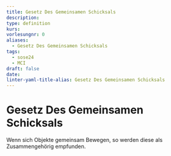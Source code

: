 ```yaml
---
title: Gesetz Des Gemeinsamen Schicksals
description: 
type: definition
kurs: 
vorlesungnr: 0
aliases:
  - Gesetz Des Gemeinsamen Schicksals
tags:
  - sose24
  - MCI
draft: false
date: 
linter-yaml-title-alias: Gesetz Des Gemeinsamen Schicksals
---
```


# Gesetz Des Gemeinsamen Schicksals

Wenn sich Objekte gemeinsam Bewegen, so werden diese als Zusammengehörig empfunden.